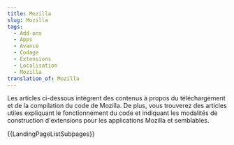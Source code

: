 ```yaml
---
title: Mozilla
slug: Mozilla
tags:
  - Add-ons
  - Apps
  - Avancé
  - Codage
  - Extensions
  - Localisation
  - Mozilla
translation_of: Mozilla
---
```

Les articles ci-dessous intégrent des contenus à propos du téléchargement et de la compilation du code de Mozilla. De plus, vous trouverez des articles utiles expliquant le fonctionnement du code et indiquant les modalités de construction d'extensions pour les applications Mozilla et semblables.

{{LandingPageListSubpages}}
